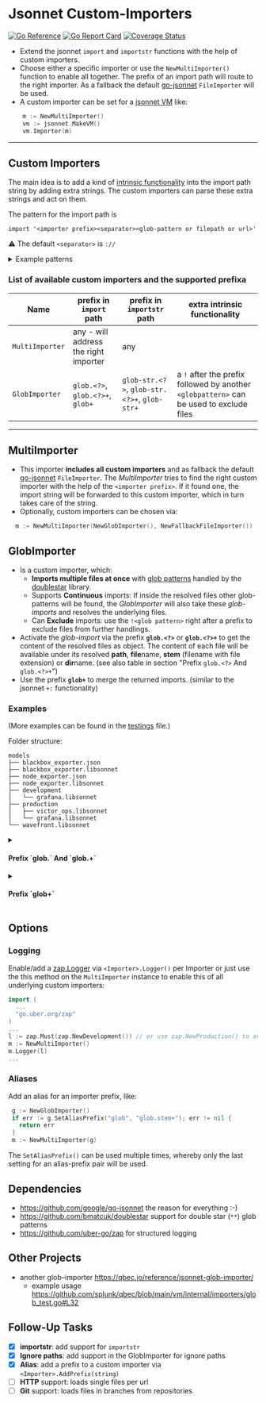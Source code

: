 # Jsonnet Custom-Importers

[![Go Reference](https://pkg.go.dev/badge/github.com/peterbueschel/jsonnet-custom-importers.svg)](https://pkg.go.dev/github.com/peterbueschel/jsonnet-custom-importers)
[![Go Report Card](https://goreportcard.com/badge/github.com/peterbueschel/jsonnet-custom-importers)](https://goreportcard.com/report/github.com/peterbueschel/jsonnet-custom-importers)
[![Coverage Status](https://coveralls.io/repos/github/peterbueschel/jsonnet-custom-importers/badge.svg?branch=main)](https://coveralls.io/github/peterbueschel/jsonnet-custom-importers?branch=main)

- Extend the jsonnet `import` and `importstr` functions with the help of custom importers.
- Choose either a specific importer or use the `NewMultiImporter()` function to enable all together. The prefix of an import path will route to the right importer. As a fallback the default [go-jsonnet](https://github.com/google/go-jsonnet) `FileImporter` will be used.
- A custom importer can be set for a [jsonnet VM](https://pkg.go.dev/github.com/google/go-jsonnet?utm_source=godoc#VM) like:

```go
    m := NewMultiImporter()
    vm := jsonnet.MakeVM()
    vm.Importer(m)
```

---

## Custom Importers

The main idea is to add a kind of [intrinsic functionality](https://en.wikipedia.org/wiki/Intrinsic_function) into the import path string by adding extra strings. The custom importers can parse these extra strings and act on them.

The pattern for the import path is

```jsonnet
import '<importer prefix><separator><glob-pattern or filepath or url>'
```

⚠️ The default `<separator>` is `://`

<details>
  <summary>Example patterns</summary>


#### Original [go-jsonnet](https://github.com/google/go-jsonnet/blob/master/imports.go#L219) FileImporter

```jsonnet
import 'example.jsonnet'
```

where the `<importer prefix>` and the `<separator>`  are empty strings. The `<filepath>` is `example.jsonnet`

#### Custom GlobImporter

```jsonnet
import 'glob.stem+://**/*.jsonnet'
```

where `glob.stem+` is one of the possible `<importer prefixa>`, the `://` is the `<separator>` between the intrinsic functions and the `<glob pattern>` (here: `**/*.jsonnet`)

</details>


### List of available custom importers and the supported prefixa

| Name            | prefix in `import` path               | prefix in `importstr` path                   | extra intrinsic functionality                                                            |
| ----            | ---                                   | ---                                          | ---                                                                                      |
| `MultiImporter` | any - will address the right importer | any                                          |                                                                                          |
| `GlobImporter`  | `glob.<?>`, `glob.<?>+`, `glob+`      | `glob-str.<?>`, `glob-str.<?>+`, `glob-str+` | a `!` after the prefix followed by another `<globpattern>`  can be used to exclude files |

---

## MultiImporter

- This importer **includes all custom importers** and as fallback the default [go-jsonnet](https://github.com/google/go-jsonnet) `FileImporter`. The *MultiImporter* tries to find the right custom importer with the help of the `<importer prefix>`. If it found one, the import string will be forwarded to this custom importer, which in turn takes care of the string.
- Optionally, custom importers can be chosen via: 

``` go
  m := NewMultiImporter(NewGlobImporter(), NewFallbackFileImporter())
```

## GlobImporter

- Is a custom importer, which:
	- **Imports multiple files at once** with [glob patterns](https://en.wikipedia.org/wiki/Glob_(programming)) handled by the [doublestar](https://github.com/bmatcuk/doublestar) library.
	- Supports **Continuous** imports: If inside the resolved files other glob-patterns will be found, the *GlobImporter* will also take these *glob-imports* and resolves the underlying files.
	- Can **Exclude** imports: use the `!<glob pattern>` right after a prefix to exclude files from further handlings.
- Activate the _glob-import_ via the prefix **`glob.<?>`**  or **`glob.<?>+`** to get the content of the resolved files as object. The content of each file will be available under its resolved **path**, **file**name, **stem** (filename with file extension) or **dir**name. (see also table in section "Prefix `glob.<?>` And `glob.<?>+`")
- Use the prefix **`glob+`** to merge the returned imports. (similar to the jsonnet `+:` functionality)



### Examples

(More examples can be found in the [testings](testings.md) file.)

Folder structure:

``` console
models
├── blackbox_exporter.json
├── blackbox_exporter.libsonnet
├── node_exporter.json
├── node_exporter.libsonnet
├── development
│   └── grafana.libsonnet
├── production
│   ├── victor_ops.libsonnet
│   └── grafana.libsonnet
└── wavefront.libsonnet
```


<details>
  <summary><h4>Prefix `glob.<?>` And `glob.<?>+`</h4></summary>

- Each resolved file, which matched the glob pattern, will be handled individually and will be available in the code under a specific variable name. The variable name can be specified in the `<?>` part.
- `<?>` can be one of the following options:
  
  | option       | example result |
  |------------|------------------|
  | `path`       | `/foo/bar/baa.jsonnet` |
  | `file`   | `baa.jsonnet`        |
  | `stem`       | `baa`             |
  | `dir`        | `/foo/bar/`        |

- ⚠️ On colliding `file`|`stem`|`dir` -names, only the last resolved result in the hierarchy (shortest path first) will be used. Use the `glob.<?>+` (extra `+`) prefix to merge colliding names instead. The imports will be merged in hierarchical and [lexicographical](https://pkg.go.dev/sort#Strings) order similar to `glob+`. (also note: `glob.path` and `glob.path+` are the same)

##### Example Input `glob.path`

``` jsonnet
import 'glob://models/**/*.libsonnet';
```

##### Example Result `glob.path`

Code which will be evaluated in jsonnet:
``` jsonnet
 {
   'models/blackbox_exporter.libsonnet': import 'models/blackbox_exporter.libsonnet',
   'models/node_exporter.libsonnet': import 'models/node_exporter.libsonnet',
   'models/wavefront.libsonnet': import 'models/wavefront.libsonnet',
   'models/development/grafana.libsonnet': import 'models/development/grafana.libsonnet',
   'models/production/grafana.libsonnet': import 'models/production/grafana.libsonnet',
   'models/production/victor_ops.libsonnet': import 'models/production/victor_ops.libsonnet',
 }
```

##### Example Input `glob.stem`

```jsonnet
import 'glob.stem://models/**/*.libsonnet'
```

##### Example Result `glob.stem`

Code which will be evaluated in jsonnet:
``` jsonnet
  {
    blackbox_exporter: import 'models/blackbox_exporter.libsonnet',
    node_exporter: import 'models/node_exporter.libsonnet',
    wavefront: import 'models/wavefront.libsonnet',
    grafana: import 'models/production/grafana.libsonnet',
    victor_ops: import 'models/production/victor_ops.libsonnet',
  }
```

##### Example Input `glob.stem+`

```jsonnet
import 'glob.stem+://models/**/*.libsonnet'
```

##### Example Result `glob.stem+`

Code which will be evaluated in jsonnet:
```jsonnet
 {
   blackbox_exporter: import 'models/blackbox_exporter.libsonnet',
   node_exporter: import 'models/node_exporter.libsonnet',
   wavefront: import 'models/wavefront.libsonnet',
   grafana: (import 'models/development/grafana.libsonnet') + (import 'models/production/grafana.libsonnet'),
   victor_ops: import 'models/production/victor_ops.libsonnet',
 }
```

##### Example Input `glob.stem+!`

```jsonnet
import 'glob.stem+!models/**/*grafana*://models/**/*.libsonnet'
```

##### Example Result `glob.stem+!`

```jsonnet
{
  blackbox_exporter: import 'models/blackbox_exporter.libsonnet',
  node_exporter: import 'models/node_exporter.libsonnet',
  wavefront: import 'models/wavefront.libsonnet',
 
  victor_ops: import 'models/production/victor_ops.libsonnet',
}
```

</details>


<details>
  <summary><h4>Prefix `glob+`</h4></summary>


These files will be merged in the hierarchical (shortest path first) and [lexicographical](https://pkg.go.dev/sort#Strings) order.

##### Example Input

``` jsonnet
import 'glob+://models/**/*.libsonnet'
```

#### Example Result

Code which will be evaluated in jsonnet:
``` jsonnet
(import 'models/blackbox_exporter.libsonnet') +
(import 'models/node_exporter.libsonnet') +
(import 'models/wavefront.libsonnet') +
(import 'models/sub-folder-2/grafana.libsonnet')
```

</details>


## Options

### Logging

Enable/add a [zap.Logger](https://github.com/uber-go/zap) via `<Importer>.Logger()` per Importer or just use the this method on the `MultiImporter` instance to enable this of all underlying custom importers:

```go
import (
  ...
  "go.uber.org/zap"
)
...
l := zap.Must(zap.NewDevelopment()) // or use zap.NewProduction() to avoid debug messages
m := NewMultiImporter()
m.Logger(l)
...
```

### Aliases

Add an alias for an importer prefix, like:
```go
 g := NewGlobImporter()
 if err := g.SetAliasPrefix("glob", "glob.stem+"); err != nil {
   return err
 }
 m := NewMultiImporter(g)
```

The `SetAliasPrefix()` can be used multiple times, whereby only the last setting for an alias-prefix pair will be used.

## Dependencies

- https://github.com/google/go-jsonnet the reason for everything :-)
- https://github.com/bmatcuk/doublestar support for double star (`**`) glob patterns
- https://github.com/uber-go/zap for structured logging

## Other Projects

- another glob–importer https://qbec.io/reference/jsonnet-glob-importer/
	- example usage https://github.com/splunk/qbec/blob/main/vm/internal/importers/glob_test.go#L32

## Follow-Up Tasks

- [X] **importstr**: add support for `importstr`
- [X] **Ignore paths**: add support in the GlobImporter for ignore paths
- [X] **Alias**: add a prefix to a custom importer via `<Importer>.AddPrefix(string)`
- [ ] **HTTP** support: loads single files per url
- [ ] **Git** support: loads files in branches from repositories
